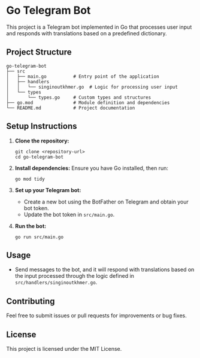 # Go Telegram Bot

This project is a Telegram bot implemented in Go that processes user input and responds with translations based on a predefined dictionary.

## Project Structure

```
go-telegram-bot
├── src
│   ├── main.go          # Entry point of the application
│   ├── handlers
│   │   └── singinoutkhmer.go  # Logic for processing user input
│   └── types
│       └── types.go     # Custom types and structures
├── go.mod               # Module definition and dependencies
└── README.md            # Project documentation
```

## Setup Instructions

1. **Clone the repository:**
   ```
   git clone <repository-url>
   cd go-telegram-bot
   ```

2. **Install dependencies:**
   Ensure you have Go installed, then run:
   ```
   go mod tidy
   ```

3. **Set up your Telegram bot:**
   - Create a new bot using the BotFather on Telegram and obtain your bot token.
   - Update the bot token in `src/main.go`.

4. **Run the bot:**
   ```
   go run src/main.go
   ```

## Usage

- Send messages to the bot, and it will respond with translations based on the input processed through the logic defined in `src/handlers/singinoutkhmer.go`.

## Contributing

Feel free to submit issues or pull requests for improvements or bug fixes.

## License

This project is licensed under the MIT License.